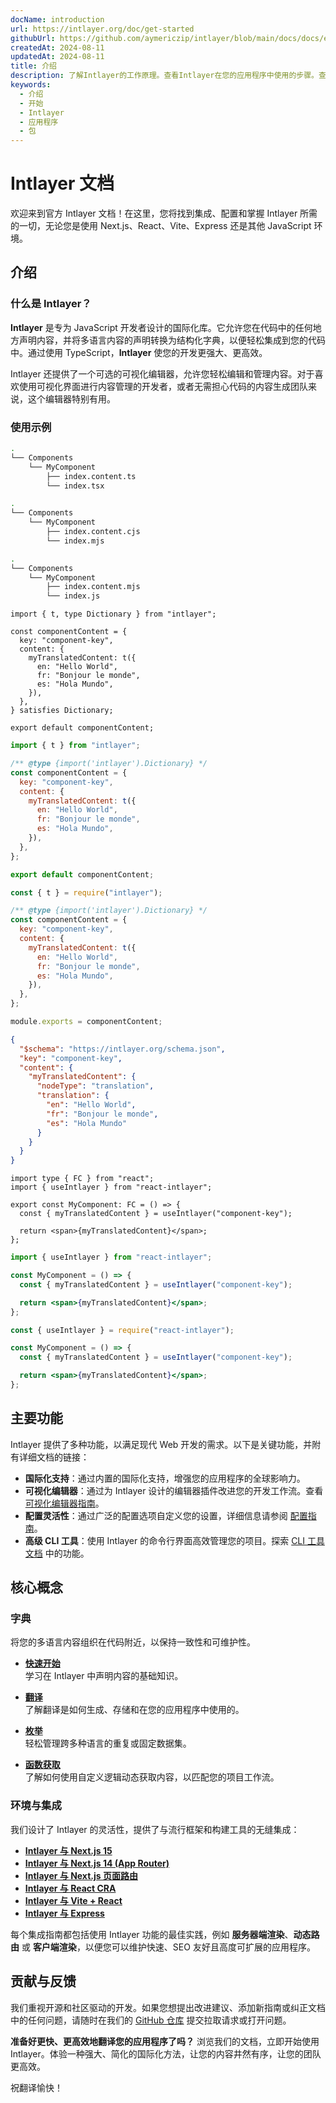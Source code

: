 ```yaml
---
docName: introduction
url: https://intlayer.org/doc/get-started
githubUrl: https://github.com/aymericzip/intlayer/blob/main/docs/docs/en/introduction.md
createdAt: 2024-08-11
updatedAt: 2024-08-11
title: 介绍
description: 了解Intlayer的工作原理。查看Intlayer在您的应用程序中使用的步骤。查看不同包的功能。
keywords:
  - 介绍
  - 开始
  - Intlayer
  - 应用程序
  - 包
---
```


# Intlayer 文档

欢迎来到官方 Intlayer 文档！在这里，您将找到集成、配置和掌握 Intlayer 所需的一切，无论您是使用 Next.js、React、Vite、Express 还是其他 JavaScript 环境。

## 介绍

### 什么是 Intlayer？

**Intlayer** 是专为 JavaScript 开发者设计的国际化库。它允许您在代码中的任何地方声明内容，并将多语言内容的声明转换为结构化字典，以便轻松集成到您的代码中。通过使用 TypeScript，**Intlayer** 使您的开发更强大、更高效。

Intlayer 还提供了一个可选的可视化编辑器，允许您轻松编辑和管理内容。对于喜欢使用可视化界面进行内容管理的开发者，或者无需担心代码的内容生成团队来说，这个编辑器特别有用。

### 使用示例

```bash codeFormat="typescript"
.
└── Components
    └── MyComponent
        ├── index.content.ts
        └── index.tsx
```

```bash codeFormat="commonjs"
.
└── Components
    └── MyComponent
        ├── index.content.cjs
        └── index.mjs
```

```bash codeFormat="esm"
.
└── Components
    └── MyComponent
        ├── index.content.mjs
        └── index.js
```

```tsx fileName="src/components/MyComponent/index.content.ts" contentDeclarationFormat="typescript"
import { t, type Dictionary } from "intlayer";

const componentContent = {
  key: "component-key",
  content: {
    myTranslatedContent: t({
      en: "Hello World",
      fr: "Bonjour le monde",
      es: "Hola Mundo",
    }),
  },
} satisfies Dictionary;

export default componentContent;
```

```javascript fileName="src/components/MyComponent/index.content.mjs" contentDeclarationFormat="esm"
import { t } from "intlayer";

/** @type {import('intlayer').Dictionary} */
const componentContent = {
  key: "component-key",
  content: {
    myTranslatedContent: t({
      en: "Hello World",
      fr: "Bonjour le monde",
      es: "Hola Mundo",
    }),
  },
};

export default componentContent;
```

```javascript fileName="src/components/MyComponent/index.content.cjs" contentDeclarationFormat="commonjs"
const { t } = require("intlayer");

/** @type {import('intlayer').Dictionary} */
const componentContent = {
  key: "component-key",
  content: {
    myTranslatedContent: t({
      en: "Hello World",
      fr: "Bonjour le monde",
      es: "Hola Mundo",
    }),
  },
};

module.exports = componentContent;
```

```json fileName="src/components/MyComponent/index.content.json" contentDeclarationFormat="json"
{
  "$schema": "https://intlayer.org/schema.json",
  "key": "component-key",
  "content": {
    "myTranslatedContent": {
      "nodeType": "translation",
      "translation": {
        "en": "Hello World",
        "fr": "Bonjour le monde",
        "es": "Hola Mundo"
      }
    }
  }
}
```

```tsx fileName="src/components/MyComponent/index.tsx" codeFormat="typescript"
import type { FC } from "react";
import { useIntlayer } from "react-intlayer";

export const MyComponent: FC = () => {
  const { myTranslatedContent } = useIntlayer("component-key");

  return <span>{myTranslatedContent}</span>;
};
```

```jsx fileName="src/components/MyComponent/index.mjx" codeFormat="esm"
import { useIntlayer } from "react-intlayer";

const MyComponent = () => {
  const { myTranslatedContent } = useIntlayer("component-key");

  return <span>{myTranslatedContent}</span>;
};
```

```jsx fileName="src/components/MyComponent/index.csx" codeFormat="commonjs"
const { useIntlayer } = require("react-intlayer");

const MyComponent = () => {
  const { myTranslatedContent } = useIntlayer("component-key");

  return <span>{myTranslatedContent}</span>;
};
```

## 主要功能

Intlayer 提供了多种功能，以满足现代 Web 开发的需求。以下是关键功能，并附有详细文档的链接：

- **国际化支持**：通过内置的国际化支持，增强您的应用程序的全球影响力。
- **可视化编辑器**：通过为 Intlayer 设计的编辑器插件改进您的开发工作流。查看 [可视化编辑器指南](https://github.com/aymericzip/intlayer/blob/main/docs/docs/zh/intlayer_visual_editor.md)。
- **配置灵活性**：通过广泛的配置选项自定义您的设置，详细信息请参阅 [配置指南](https://github.com/aymericzip/intlayer/blob/main/docs/docs/zh/configuration.md)。
- **高级 CLI 工具**：使用 Intlayer 的命令行界面高效管理您的项目。探索 [CLI 工具文档](https://github.com/aymericzip/intlayer/blob/main/docs/docs/zh/intlayer_cli.md) 中的功能。

## 核心概念

### 字典

将您的多语言内容组织在代码附近，以保持一致性和可维护性。

- **[快速开始](https://github.com/aymericzip/intlayer/blob/main/docs/docs/zh/dictionary/get_started.md)**  
  学习在 Intlayer 中声明内容的基础知识。

- **[翻译](https://github.com/aymericzip/intlayer/blob/main/docs/docs/zh/dictionary/translation.md)**  
  了解翻译是如何生成、存储和在您的应用程序中使用的。

- **[枚举](https://github.com/aymericzip/intlayer/blob/main/docs/docs/zh/dictionary/enumeration.md)**  
  轻松管理跨多种语言的重复或固定数据集。

- **[函数获取](https://github.com/aymericzip/intlayer/blob/main/docs/docs/zh/dictionary/function_fetching.md)**  
  了解如何使用自定义逻辑动态获取内容，以匹配您的项目工作流。

### 环境与集成

我们设计了 Intlayer 的灵活性，提供了与流行框架和构建工具的无缝集成：

- **[Intlayer 与 Next.js 15](https://github.com/aymericzip/intlayer/blob/main/docs/docs/zh/intlayer_with_nextjs_15.md)**
- **[Intlayer 与 Next.js 14 (App Router)](https://github.com/aymericzip/intlayer/blob/main/docs/docs/zh/intlayer_with_nextjs_14.md)**
- **[Intlayer 与 Next.js 页面路由](https://github.com/aymericzip/intlayer/blob/main/docs/docs/zh/intlayer_with_nextjs_page_router.md)**
- **[Intlayer 与 React CRA](https://github.com/aymericzip/intlayer/blob/main/docs/docs/zh/intlayer_with_create_react_app.md)**
- **[Intlayer 与 Vite + React](https://github.com/aymericzip/intlayer/blob/main/docs/docs/zh/intlayer_with_vite+react.md)**
- **[Intlayer 与 Express](https://github.com/aymericzip/intlayer/blob/main/docs/docs/zh/intlayer_with_express.md)**

每个集成指南都包括使用 Intlayer 功能的最佳实践，例如 **服务器端渲染**、**动态路由** 或 **客户端渲染**，以便您可以维护快速、SEO 友好且高度可扩展的应用程序。

## 贡献与反馈

我们重视开源和社区驱动的开发。如果您想提出改进建议、添加新指南或纠正文档中的任何问题，请随时在我们的 [GitHub 仓库](https://github.com/aymericzip/intlayer/blob/main/docs/docs) 提交拉取请求或打开问题。

**准备好更快、更高效地翻译您的应用程序了吗？** 浏览我们的文档，立即开始使用 Intlayer。体验一种强大、简化的国际化方法，让您的内容井然有序，让您的团队更高效。

祝翻译愉快！
